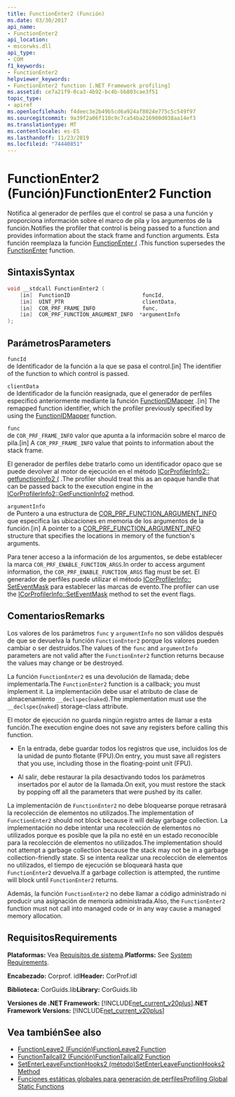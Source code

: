```yaml
---
title: FunctionEnter2 (Función)
ms.date: 03/30/2017
api_name:
- FunctionEnter2
api_location:
- mscorwks.dll
api_type:
- COM
f1_keywords:
- FunctionEnter2
helpviewer_keywords:
- FunctionEnter2 function [.NET Framework profiling]
ms.assetid: ce7a21f9-0ca3-4b92-bc4b-bb803cae3f51
topic_type:
- apiref
ms.openlocfilehash: f4deec3e2b49b5cd6a924af8024e775c5c549f97
ms.sourcegitcommit: 9a39f2a06f110c9c7ca54ba216900d038aa14ef3
ms.translationtype: MT
ms.contentlocale: es-ES
ms.lasthandoff: 11/23/2019
ms.locfileid: "74440851"
---
```

# <a name="functionenter2-function"></a><span data-ttu-id="1e8df-102">FunctionEnter2 (Función)</span><span class="sxs-lookup"><span data-stu-id="1e8df-102">FunctionEnter2 Function</span></span>
<span data-ttu-id="1e8df-103">Notifica al generador de perfiles que el control se pasa a una función y proporciona información sobre el marco de pila y los argumentos de la función.</span><span class="sxs-lookup"><span data-stu-id="1e8df-103">Notifies the profiler that control is being passed to a function and provides information about the stack frame and function arguments.</span></span> <span data-ttu-id="1e8df-104">Esta función reemplaza la función [FunctionEnter (](../../../../docs/framework/unmanaged-api/profiling/functionenter-function.md) .</span><span class="sxs-lookup"><span data-stu-id="1e8df-104">This function supersedes the [FunctionEnter](../../../../docs/framework/unmanaged-api/profiling/functionenter-function.md) function.</span></span>  
  
## <a name="syntax"></a><span data-ttu-id="1e8df-105">Sintaxis</span><span class="sxs-lookup"><span data-stu-id="1e8df-105">Syntax</span></span>  
  
```cpp  
void __stdcall FunctionEnter2 (  
    [in]  FunctionID                       funcId,   
    [in]  UINT_PTR                         clientData,   
    [in]  COR_PRF_FRAME_INFO               func,   
    [in]  COR_PRF_FUNCTION_ARGUMENT_INFO  *argumentInfo  
);  
```  
  
## <a name="parameters"></a><span data-ttu-id="1e8df-106">Parámetros</span><span class="sxs-lookup"><span data-stu-id="1e8df-106">Parameters</span></span>  
 `funcId`  
 <span data-ttu-id="1e8df-107">de Identificador de la función a la que se pasa el control.</span><span class="sxs-lookup"><span data-stu-id="1e8df-107">[in] The identifier of the function to which control is passed.</span></span>  
  
 `clientData`  
 <span data-ttu-id="1e8df-108">de Identificador de la función reasignada, que el generador de perfiles especificó anteriormente mediante la función [FunctionIDMapper](../../../../docs/framework/unmanaged-api/profiling/functionidmapper-function.md) .</span><span class="sxs-lookup"><span data-stu-id="1e8df-108">[in] The remapped function identifier, which the profiler previously specified by using the [FunctionIDMapper](../../../../docs/framework/unmanaged-api/profiling/functionidmapper-function.md) function.</span></span>  
  
 `func`  
 <span data-ttu-id="1e8df-109">de `COR_PRF_FRAME_INFO` valor que apunta a la información sobre el marco de pila.</span><span class="sxs-lookup"><span data-stu-id="1e8df-109">[in] A `COR_PRF_FRAME_INFO` value that points to information about the stack frame.</span></span>  
  
 <span data-ttu-id="1e8df-110">El generador de perfiles debe tratarlo como un identificador opaco que se puede devolver al motor de ejecución en el método [ICorProfilerInfo2:: getfunctioninfo2 (](../../../../docs/framework/unmanaged-api/profiling/icorprofilerinfo2-getfunctioninfo2-method.md) .</span><span class="sxs-lookup"><span data-stu-id="1e8df-110">The profiler should treat this as an opaque handle that can be passed back to the execution engine in the [ICorProfilerInfo2::GetFunctionInfo2](../../../../docs/framework/unmanaged-api/profiling/icorprofilerinfo2-getfunctioninfo2-method.md) method.</span></span>  
  
 `argumentInfo`  
 <span data-ttu-id="1e8df-111">de Puntero a una estructura de [COR_PRF_FUNCTION_ARGUMENT_INFO](../../../../docs/framework/unmanaged-api/profiling/cor-prf-function-argument-info-structure.md) que especifica las ubicaciones en memoria de los argumentos de la función.</span><span class="sxs-lookup"><span data-stu-id="1e8df-111">[in] A pointer to a [COR_PRF_FUNCTION_ARGUMENT_INFO](../../../../docs/framework/unmanaged-api/profiling/cor-prf-function-argument-info-structure.md) structure that specifies the locations in memory of the function's arguments.</span></span>  
  
 <span data-ttu-id="1e8df-112">Para tener acceso a la información de los argumentos, se debe establecer la marca `COR_PRF_ENABLE_FUNCTION_ARGS`.</span><span class="sxs-lookup"><span data-stu-id="1e8df-112">In order to access argument information, the `COR_PRF_ENABLE_FUNCTION_ARGS` flag must be set.</span></span> <span data-ttu-id="1e8df-113">El generador de perfiles puede utilizar el método [ICorProfilerInfo:: SetEventMask](../../../../docs/framework/unmanaged-api/profiling/icorprofilerinfo-seteventmask-method.md) para establecer las marcas de evento.</span><span class="sxs-lookup"><span data-stu-id="1e8df-113">The profiler can use the [ICorProfilerInfo::SetEventMask](../../../../docs/framework/unmanaged-api/profiling/icorprofilerinfo-seteventmask-method.md) method to set the event flags.</span></span>  
  
## <a name="remarks"></a><span data-ttu-id="1e8df-114">Comentarios</span><span class="sxs-lookup"><span data-stu-id="1e8df-114">Remarks</span></span>  
 <span data-ttu-id="1e8df-115">Los valores de los parámetros `func` y `argumentInfo` no son válidos después de que se devuelva la función `FunctionEnter2` porque los valores pueden cambiar o ser destruidos.</span><span class="sxs-lookup"><span data-stu-id="1e8df-115">The values of the `func` and `argumentInfo` parameters are not valid after the `FunctionEnter2` function returns because the values may change or be destroyed.</span></span>  
  
 <span data-ttu-id="1e8df-116">La función `FunctionEnter2` es una devolución de llamada; debe implementarla.</span><span class="sxs-lookup"><span data-stu-id="1e8df-116">The `FunctionEnter2` function is a callback; you must implement it.</span></span> <span data-ttu-id="1e8df-117">La implementación debe usar el atributo de clase de almacenamiento `__declspec`(`naked`).</span><span class="sxs-lookup"><span data-stu-id="1e8df-117">The implementation must use the `__declspec`(`naked`) storage-class attribute.</span></span>  
  
 <span data-ttu-id="1e8df-118">El motor de ejecución no guarda ningún registro antes de llamar a esta función.</span><span class="sxs-lookup"><span data-stu-id="1e8df-118">The execution engine does not save any registers before calling this function.</span></span>  
  
- <span data-ttu-id="1e8df-119">En la entrada, debe guardar todos los registros que use, incluidos los de la unidad de punto flotante (FPU).</span><span class="sxs-lookup"><span data-stu-id="1e8df-119">On entry, you must save all registers that you use, including those in the floating-point unit (FPU).</span></span>  
  
- <span data-ttu-id="1e8df-120">Al salir, debe restaurar la pila desactivando todos los parámetros insertados por el autor de la llamada.</span><span class="sxs-lookup"><span data-stu-id="1e8df-120">On exit, you must restore the stack by popping off all the parameters that were pushed by its caller.</span></span>  
  
 <span data-ttu-id="1e8df-121">La implementación de `FunctionEnter2` no debe bloquearse porque retrasará la recolección de elementos no utilizados.</span><span class="sxs-lookup"><span data-stu-id="1e8df-121">The implementation of `FunctionEnter2` should not block because it will delay garbage collection.</span></span> <span data-ttu-id="1e8df-122">La implementación no debe intentar una recolección de elementos no utilizados porque es posible que la pila no esté en un estado reconocible para la recolección de elementos no utilizados.</span><span class="sxs-lookup"><span data-stu-id="1e8df-122">The implementation should not attempt a garbage collection because the stack may not be in a garbage collection-friendly state.</span></span> <span data-ttu-id="1e8df-123">Si se intenta realizar una recolección de elementos no utilizados, el tiempo de ejecución se bloqueará hasta que `FunctionEnter2` devuelva.</span><span class="sxs-lookup"><span data-stu-id="1e8df-123">If a garbage collection is attempted, the runtime will block until `FunctionEnter2` returns.</span></span>  
  
 <span data-ttu-id="1e8df-124">Además, la función `FunctionEnter2` no debe llamar a código administrado ni producir una asignación de memoria administrada.</span><span class="sxs-lookup"><span data-stu-id="1e8df-124">Also, the `FunctionEnter2` function must not call into managed code or in any way cause a managed memory allocation.</span></span>  
  
## <a name="requirements"></a><span data-ttu-id="1e8df-125">Requisitos</span><span class="sxs-lookup"><span data-stu-id="1e8df-125">Requirements</span></span>  
 <span data-ttu-id="1e8df-126">**Plataformas:** Vea [Requisitos de sistema](../../../../docs/framework/get-started/system-requirements.md).</span><span class="sxs-lookup"><span data-stu-id="1e8df-126">**Platforms:** See [System Requirements](../../../../docs/framework/get-started/system-requirements.md).</span></span>  
  
 <span data-ttu-id="1e8df-127">**Encabezado:** Corprof. idl</span><span class="sxs-lookup"><span data-stu-id="1e8df-127">**Header:** CorProf.idl</span></span>  
  
 <span data-ttu-id="1e8df-128">**Biblioteca:** CorGuids.lib</span><span class="sxs-lookup"><span data-stu-id="1e8df-128">**Library:** CorGuids.lib</span></span>  
  
 <span data-ttu-id="1e8df-129">**Versiones de .NET Framework:** [!INCLUDE[net_current_v20plus](../../../../includes/net-current-v20plus-md.md)]</span><span class="sxs-lookup"><span data-stu-id="1e8df-129">**.NET Framework Versions:** [!INCLUDE[net_current_v20plus](../../../../includes/net-current-v20plus-md.md)]</span></span>  
  
## <a name="see-also"></a><span data-ttu-id="1e8df-130">Vea también</span><span class="sxs-lookup"><span data-stu-id="1e8df-130">See also</span></span>

- [<span data-ttu-id="1e8df-131">FunctionLeave2 (Función)</span><span class="sxs-lookup"><span data-stu-id="1e8df-131">FunctionLeave2 Function</span></span>](../../../../docs/framework/unmanaged-api/profiling/functionleave2-function.md)
- [<span data-ttu-id="1e8df-132">FunctionTailcall2 (Función)</span><span class="sxs-lookup"><span data-stu-id="1e8df-132">FunctionTailcall2 Function</span></span>](../../../../docs/framework/unmanaged-api/profiling/functiontailcall2-function.md)
- [<span data-ttu-id="1e8df-133">SetEnterLeaveFunctionHooks2 (método)</span><span class="sxs-lookup"><span data-stu-id="1e8df-133">SetEnterLeaveFunctionHooks2 Method</span></span>](../../../../docs/framework/unmanaged-api/profiling/icorprofilerinfo2-setenterleavefunctionhooks2-method.md)
- [<span data-ttu-id="1e8df-134">Funciones estáticas globales para generación de perfiles</span><span class="sxs-lookup"><span data-stu-id="1e8df-134">Profiling Global Static Functions</span></span>](../../../../docs/framework/unmanaged-api/profiling/profiling-global-static-functions.md)
